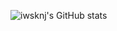 ![iwsknj's GitHub stats](https://github-readme-stats.vercel.app/api?username=iwsknj&show_icons=true&theme=transparent)
